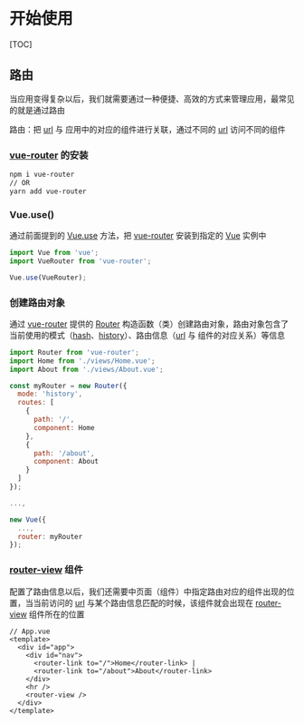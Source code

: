 # 开始使用

[TOC]

## 路由

当应用变得复杂以后，我们就需要通过一种便捷、高效的方式来管理应用，最常见的就是通过路由

路由：把 <u>url</u> 与 应用中的对应的组件进行关联，通过不同的 <u>url</u> 访问不同的组件

### <u>vue-router</u> 的安装

```bash
npm i vue-router
// OR
yarn add vue-router
```

### Vue.use()

通过前面提到的 <u>Vue.use</u> 方法，把 <u>vue-router</u> 安装到指定的 <u>Vue</u> 实例中

```javascript
import Vue from 'vue';
import VueRouter from 'vue-router';

Vue.use(VueRouter);
```

### 创建路由对象

通过 <u>vue-router</u> 提供的 <u>Router</u> 构造函数（类）创建路由对象，路由对象包含了当前使用的模式（<u>hash</u>、<u>history</u>）、路由信息（<u>url</u> 与 组件的对应关系）等信息

```javascript
import Router from 'vue-router';
import Home from './views/Home.vue';
import About from './views/About.vue';

const myRouter = new Router({
  mode: 'history',
  routes: [
    {
      path: '/',
      component: Home
    },
    {
      path: '/about',
      component: About
    }
  ]
});

...,

new Vue({
  ...,
  router: myRouter
});
```

### <u>router-view</u> 组件

配置了路由信息以后，我们还需要中页面（组件）中指定路由对应的组件出现的位置，当当前访问的 <u>url</u> 与某个路由信息匹配的时候，该组件就会出现在 <u>router-view</u> 组件所在的位置

```vue
// App.vue
<template>
  <div id="app">
    <div id="nav">
      <router-link to="/">Home</router-link> |
      <router-link to="/about">About</router-link>
    </div>
    <hr />
    <router-view />
  </div>
</template>
```
